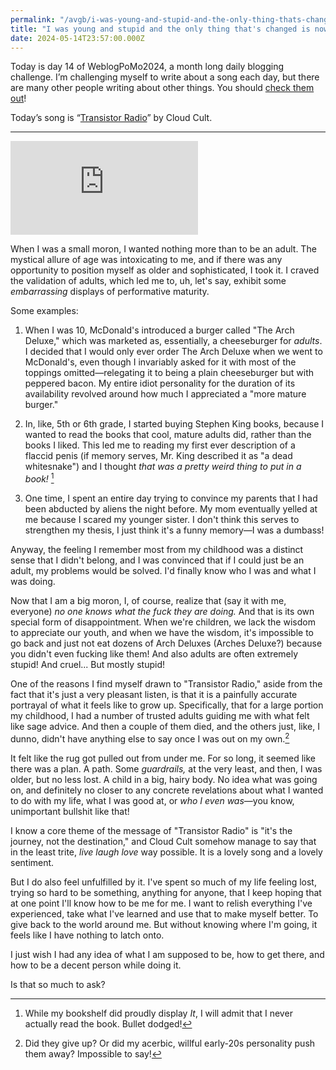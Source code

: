 ```yaml
---
permalink: "/avgb/i-was-young-and-stupid-and-the-only-thing-thats-changed-is-now-im-older/index.html"
title: "I was young and stupid and the only thing that's changed is now I'm older (or: \"Transistor Radio\")"
date: 2024-05-14T23:57:00.000Z
---
```


Today is day 14 of WeblogPoMo2024, a month long daily blogging challenge. I’m challenging myself to write about a song each day, but there are many other people writing about other things. You should [check them out](https://weblog.anniegreens.lol/weblog-posting-month-2024/participators)!

Today’s song is “[Transistor Radio](https://song.link/us/i/1493241397)” by Cloud Cult.

* * *
<iframe class="youtube" src="https://www.youtube.com/embed/GYVh2Ab5MBk?si=oFZ9rwtUMjS8dyw-" title="YouTube video player" frameborder="0" allow="accelerometer; autoplay; clipboard-write; encrypted-media; gyroscope; picture-in-picture; web-share" referrerpolicy="strict-origin-when-cross-origin" allowfullscreen></iframe>

When I was a small moron, I wanted nothing more than to be an adult. The mystical allure of age was intoxicating to me, and if there was any opportunity to position myself as older and sophisticated, I took it. I craved the validation of adults, which led me to, uh, let's say, exhibit some _embarrassing_ displays of performative maturity.

Some examples:

1. When I was 10, McDonald's introduced a burger called "The Arch Deluxe," which was marketed as, essentially, a cheeseburger for _adults_. I decided that I would only ever order The Arch Deluxe when we went to McDonald's, even though I invariably asked for it with most of the toppings omitted—relegating it to being a plain cheeseburger but with peppered bacon. My entire idiot personality for the duration of its availability revolved around how much I appreciated a "more mature burger."  
      
    
2. In, like, 5th or 6th grade, I started buying Stephen King books, because I wanted to read the books that cool, mature adults did, rather than the books I liked. This led me to reading my first ever description of a flaccid penis (if memory serves, Mr. King described it as "a dead whitesnake") and I thought _that was a pretty weird thing to put in a book!_ [^1]  
      
    
3. One time, I spent an entire day trying to convince my parents that I had been abducted by aliens the night before. My mom eventually yelled at me because I scared my younger sister. I don't think this serves to strengthen my thesis, I just think it's a funny memory—I was a dumbass!  
      
    

Anyway, the feeling I remember most from my childhood was a distinct sense that I didn't belong, and I was convinced that if I could just be an adult, my problems would be solved. I'd finally know who I was and what I was doing.

Now that I am a big moron, I, of course, realize that (say it with me, everyone) _no one knows what the fuck they are doing._ And that is its own special form of disappointment. When we're children, we lack the wisdom to appreciate our youth, and when we have the wisdom, it's impossible to go back and just not eat dozens of Arch Deluxes (Arches Deluxe?) because you didn't even fucking like them! And also adults are often extremely stupid! And cruel... But mostly stupid!

One of the reasons I find myself drawn to "Transistor Radio," aside from the fact that it's just a very pleasant listen, is that it is a painfully accurate portrayal of what it feels like to grow up. Specifically, that for a large portion my childhood, I had a number of trusted adults guiding me with what felt like sage advice. And then a couple of them died, and the others just, like, I dunno, didn't have anything else to say once I was out on my own.[^2]

It felt like the rug got pulled out from under me. For so long, it seemed like there was a plan. A path. Some _guardrails,_ at the very least, and then, I was older, but no less lost. A child in a big, hairy body. No idea what was going on, and definitely no closer to any concrete revelations about what I wanted to do with my life, what I was good at, or _who I even was_—you know, unimportant bullshit like that!

I know a core theme of the message of "Transistor Radio" is "it's the journey, not the destination," and Cloud Cult somehow manage to say that in the least trite, _live laugh love_ way possible. It is a lovely song and a lovely sentiment.

But I do also feel unfulfilled by it. I've spent so much of my life feeling lost, trying so hard to be something, anything for anyone, that I keep hoping that at one point I'll know how to be me for me. I want to relish everything I've experienced, take what I've learned and use that to make myself better. To give back to the world around me. But without knowing where I'm going, it feels like I have nothing to latch onto.

I just wish I had any idea of what I am supposed to be, how to get there, and how to be a decent person while doing it.

Is that so much to ask?


[^1]: While my bookshelf did proudly display _It_, I will admit that I never actually read the book. Bullet dodged!  
  
[^2]: Did they give up? Or did my acerbic, willful early-20s personality push them away? Impossible to say!
